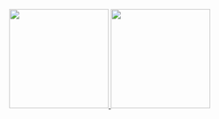 <div>
<a href="https://github.com/Lczin777">
<img height="180em" src="https://github-readme-stats.vercel.app/api/top-langs/?username=seu-usuário-aqui&layout=compact&langs_count=7&theme=dracula"/>
<img height="180em" src="https://github-readme-stats.vercel.app/api?username=Lczin777&show_icons=true&theme=dracula&include_all_commits=true&count_private=true"/>
</div>
